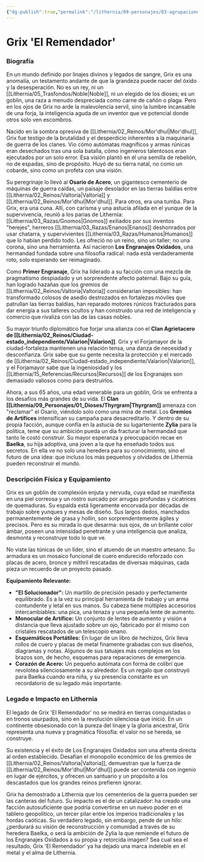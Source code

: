 ```yaml
---
{"dg-publish":true,"permalink":"/lithernia/09-personajes/03-agrupaciones/los-engranajes-oxidados/grix-el-remendador/","tags":["lithernia","personajes","líder","facción","goblin","artífice"]}
---
```


# Grix 'El Remendador'

### Biografía

En un mundo definido por linajes divinos y legados de sangre, Grix es una anomalía, un testamento andante de que la grandeza puede nacer del óxido y la desesperación. No es un rey, ni un [[Lithernia/05_Trasfondos/Noble\|Noble]], ni un elegido de los dioses; es un goblin, una raza a menudo despreciada como carne de cañón o plaga. Pero en los ojos de Grix no arde la malevolencia servil, sino la lumbre incansable de una forja, la inteligencia aguda de un inventor que ve potencial donde otros solo ven escombros.

Nacido en la sombra opresiva de [[Lithernia/02_Reinos/Mor'dhul\|Mor'dhul]], Grix fue testigo de la brutalidad y el desperdicio inherentes a la maquinaria de guerra de los clanes. Vio cómo autómatas magníficos y armas rúnicas eran desechados tras una sola batalla, cómo ingenieros talentosos eran ejecutados por un solo error. Esa visión plantó en él una semilla de rebelión, no de espadas, sino de propósito. Huyó de su tierra natal, no como un cobarde, sino como un profeta con una visión.

Su peregrinaje lo llevó al **Osario de Acero**, un gigantesco cementerio de máquinas de guerra caídas, un paisaje desolador en las tierras baldías entre [[Lithernia/02_Reinos/Valtoria\|Valtoria]] y [[Lithernia/02_Reinos/Mor'dhul\|Mor'dhul]]. Para otros, era una tumba. Para Grix, era una cuna. Allí, con carisma y una astucia afilada en el yunque de la supervivencia, reunió a los parias de Lithernia: [[Lithernia/03_Razas/Gnomos\|Gnomos]] exiliados por sus inventos "herejes", herreros [[Lithernia/03_Razas/Enanos\|Enanos]] deshonrados por usar chatarra, y supervivientes [[Lithernia/03_Razas/Humanos\|Humanos]] que lo habían perdido todo. Les ofreció no un reino, sino un taller; no una corona, sino una herramienta. Así nacieron **Los Engranajes Oxidados**, una hermandad fundada sobre una filosofía radical: nada está verdaderamente roto, solo esperando ser reimaginado.

Como **Primer Engranaje**, Grix ha liderado a su facción con una mezcla de pragmatismo despiadado y un sorprendente afecto paternal. Bajo su guía, han logrado hazañas que los gremios de [[Lithernia/02_Reinos/Valtoria\|Valtoria]] considerarían imposibles: han transformado colosos de asedio destrozados en fortalezas móviles que patrullan las tierras baldías, han reparado motores rúnicos fracturados para dar energía a sus talleres ocultos y han construido una red de inteligencia y comercio que rivaliza con las de las casas nobles.

Su mayor triunfo diplomático fue forjar una alianza con el **Clan Agrietacero de [[Lithernia/02_Reinos/Ciudad-estado_independiente/Valarion\|Valarion]]**. Grix y el Forjamayor de la ciudad-fortaleza mantienen una relación tensa, una danza de necesidad y desconfianza. Grix sabe que su gente necesita la protección y el mercado de [[Lithernia/02_Reinos/Ciudad-estado_independiente/Valarion\|Valarion]], y el Forjamayor sabe que la ingeniosidad y los [[Lithernia/15_Referencias/Recursos\|Recursos]] de los Engranajes son demasiado valiosos como para destruirlos.

Ahora, a sus 65 años, una edad venerable para un goblin, Grix se enfrenta a los desafíos más grandes de su vida. El **Clan [[Lithernia/09_Personajes/01_Dioses/Thyrgram\|Thyrgram]]** amenaza con "reclamar" el Osario, viéndolo solo como una mina de metal. Los **Gremios de Artífices** intensifican su campaña para desacreditarlo. Y dentro de su propia facción, aunque confía en la astucia de su lugarteniente **Zylia** para la política, teme que su ambición pueda un día fracturar la hermandad que tanto le costó construir. Su mayor esperanza y preocupación recae en **Baelka**, su hija adoptiva, una joven a la que ha enseñado todos sus secretos. En ella ve no solo una heredera para su conocimiento, sino el futuro de una idea: que incluso los más pequeños y olvidados de Lithernia pueden reconstruir el mundo.

### Descripción Física y Equipamiento

Grix es un goblin de complexión enjuta y nervuda, cuya edad se manifiesta en una piel correosa y un rostro surcado por arrugas profundas y cicatrices de quemaduras. Su espalda está ligeramente encorvada por décadas de trabajo sobre yunques y mesas de diseño. Sus largos dedos, manchados permanentemente de grasa y hollín, son sorprendentemente ágiles y precisos. Pero es su mirada lo que desarma: sus ojos, de un brillante color ámbar, poseen una intensidad penetrante y una inteligencia que analiza, desmonta y reconstruye todo lo que ve.

No viste las túnicas de un líder, sino el atuendo de un maestro artesano. Su armadura es un mosaico funcional de cuero endurecido reforzado con placas de acero, bronce y mithril rescatadas de diversas máquinas, cada pieza un recuerdo de un proyecto pasado.

**Equipamiento Relevante:**
*   **"El Solucionador":** Un martillo de precisión pesado y perfectamente equilibrado. Es a la vez su principal herramienta de trabajo y un arma contundente y letal en sus manos. Su cabeza tiene múltiples accesorios intercambiables: una pica, una tenaza y una pequeña lente de aumento.
*   **Monocular de Artífice:** Un conjunto de lentes de aumento y visión a distancia que lleva ajustado sobre un ojo, fabricado por él mismo con cristales rescatados de un telescopio enano.
*   **Esquemáticos Portátiles:** En lugar de un libro de hechizos, Grix lleva rollos de cuero y placas de metal finamente grabadas con sus diseños, diagramas y notas. Algunos de sus tatuajes más complejos en los brazos son, de hecho, esquemas para reparaciones de emergencia.
*   **Corazón de Acero:** Un pequeño autómata con forma de colibrí que revolotea silenciosamente a su alrededor. Es un regalo que construyó para Baelka cuando era niña, y su presencia constante es un recordatorio de su legado más importante.

### Legado e Impacto en Lithernia

El legado de Grix 'El Remendador' no se medirá en tierras conquistadas o en tronos usurpados, sino en la revolución silenciosa que inició. En un continente obsesionado con la pureza del linaje y la gloria ancestral, Grix representa una nueva y pragmática filosofía: el valor no se hereda, se construye.

Su existencia y el éxito de Los Engranajes Oxidados son una afrenta directa al orden establecido. Desafían el monopolio económico de los gremios de [[Lithernia/02_Reinos/Valtoria\|Valtoria]], demuestran que la fuerza de [[Lithernia/02_Reinos/Mor'dhul\|Mor'dhul]] puede ser contenida con ingenio en lugar de ejércitos, y ofrecen un santuario y un propósito a los descastados que los grandes reinos prefieren ignorar.

Grix ha demostrado a Lithernia que los cementerios de la guerra pueden ser las canteras del futuro. Su impacto es el de un catalizador: ha creado una facción autosuficiente que podría convertirse en un nuevo poder en el tablero geopolítico, un tercer pilar entre los imperios tradicionales y las hordas caóticas. Su verdadero legado, sin embargo, pende de un hilo: ¿perdurará su visión de reconstrucción y comunidad a través de su heredera Baelka, o será la ambición de Zylia la que remiende el futuro de los Engranajes Oxidados a su propia y retorcida imagen? Sea cual sea el resultado, Grix 'El Remendador' ya ha dejado una marca indeleble en el metal y el alma de Lithernia.
